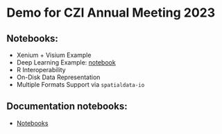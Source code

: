# Demo for CZI Annual Meeting 2023

## Notebooks:

-  Xenium + Visium Example
-  Deep Learning Example: [notebook](https://github.com/scverse/spatialdata-notebooks/blob/main/notebooks/examples/densenet.ipynb)
-  R Interoperability
-  On-Disk Data Representation
-  Multiple Formats Support via `spatialdata-io`

## Documentation notebooks:

-  [Notebooks](https://spatialdata.scverse.org/en/latest/tutorials/notebooks/notebooks.html)
